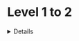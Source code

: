# Level 1 to 2
<details>
<strong>ex01</strong> <br>
-
  
<strong>ex02</strong> <br>
-
  
<strong>ex03</strong> <br>
-
  
<strong>ex04</strong> <br>
-
  
<strong>ex05</strong> <br>
- Develop language needs features A and B. Two options: language 1 (features A1, B1) and language 2 (features A2, B2). All features are unique (A, B, A1, B2 distinct).  Identify which language (1, 2, or neither) offers both required features.
  
<strong>ex06</strong> <br>
- There are three spells with powers A, B, and C. Initially, a character has 0 hit points. Each spell increases hit points by its corresponding power value. The goal is to find the maximum number of hit points achievable by selecting and using exactly two of the three spells.
  
<strong>ex07</strong> <br>
- Given two integers N and K, you can repeatedly subtract K from N. The goal is to find the smallest non-negative value you can reach after any number of subtractions (including zero subtractions). In other words, you need to determine the minimum non-negative remainder after repeatedly dividing N by K.

<strong>ex08</strong> <br>
  - An individual's weight before lockdown (w1) is known. After M months of lockdown, their weight (w2) is measured on an inaccurate scale (potentially unreliable). Research shows growing individuals gain weight within a range (x1 to x2) per month. Determine if the weight gain shown on the scale (w2 - w1) could be a realistic weight increase for M months based on the expected range for growing individuals.
  
<strong>ex09</strong> <br>
- Stock buy decision: Given initial price (S), desired buy range ([A, B]), and price change (C%), determine if final price allows purchase based on the desired range. Print "YES" or "NO".

<strong>ex10</strong> <br>
- Given an initial stock price (S), desired purchase range ([A, B]), and a percentage change (C), determine if the stock price allows for purchase. The final price is calculated as S * (1 + C/100). Print "YES" if the final price falls within the desired range, "NO" otherwise.

<strong>ex11</strong> <br>
- Given a vehicle's current speed (U), distance to a turn (S), safe speed limit for the turn (V), and maximum deceleration (A), determine if the vehicle can reach the turn at a safe speed (V or less) using available braking distance (S). Physics formula (v^2 = U^2 + 2as) is used to calculate the final speed (v) upon entering the turn. Output "Yes" if safe braking is possible, "No" otherwise.

<strong>ex12</strong> <br>
- This problem deals with finding the longest subsequence with an even sum in an ordered sequence.  The sequence consists of all integers from 1 to a given value N (inclusive), appearing exactly once in increasing order.  We're interested in identifying the longest contiguous subsequence within this sequence where the sum of all the elements in the subsequence is an even number.

<strong>ex13</strong> <br>
- This problem deals with finding reachable sums within a range.  Given a range of integers (L to R), it asks how many distinct integers within that range can be formed by adding two (not necessarily different) integers from the same range.

<br>
<strong>ex14</strong> <br>
- This problem deals with reachability on a fixed-size grid.  Given a starting location and an ending location, it asks if it's possible to move from the start to the end in a specific number of steps, considering the following constraints:

Movement is only allowed between neighboring cells that share a side.
The total number of allowed steps is fixed.
The solution involves checking if the ending location is reachable within the given step limit based on the allowed movement pattern.
</details>
